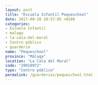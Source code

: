 ```yaml
---
layout: post
title: "Escuela Infantil Pequeschool"
date: 2017-09-20 20:57:05 +0200
categories:
- Escuela Infantil
- malaga
- la-cala-del-moral
- Centro público
- guarderia
name: "Pequeschool"
province: "Málaga"
location: "La Cala del Moral"
code: "29018972"
type: "Centro público"
permalink: /guarderias/pequeschool.html
---
```

